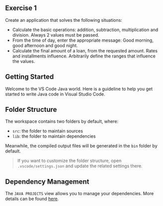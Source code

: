 ## Exercise 1

Create an application that solves the following situations:
- Calculate the basic operations: addition, subtraction, multiplication and division. Always 2 values ​​must be passed.
- From the time of day, enter the appropriate message: Good morning, good afternoon and good night.
- Calculate the final amount of a loan, from the requested amount. Rates and installments influence. Arbitrarily define the    ranges that influence the values.

## Getting Started

Welcome to the VS Code Java world. Here is a guideline to help you get started to write Java code in Visual Studio Code.

## Folder Structure

The workspace contains two folders by default, where:

- `src`: the folder to maintain sources
- `lib`: the folder to maintain dependencies

Meanwhile, the compiled output files will be generated in the `bin` folder by default.

> If you want to customize the folder structure, open `.vscode/settings.json` and update the related settings there.

## Dependency Management

The `JAVA PROJECTS` view allows you to manage your dependencies. More details can be found [here](https://github.com/microsoft/vscode-java-dependency#manage-dependencies).

